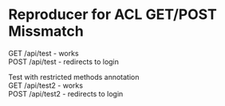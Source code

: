 # Reproducer for ACL GET/POST Missmatch
  
GET /api/test - works  
POST /api/test  - redirects to login  

Test with restricted methods annotation  
GET /api/test2 - works  
POST /api/test2  - redirects to login   
